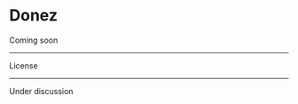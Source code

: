 Donez
========================

Coming soon
________________________

License
________________________
Under discussion
